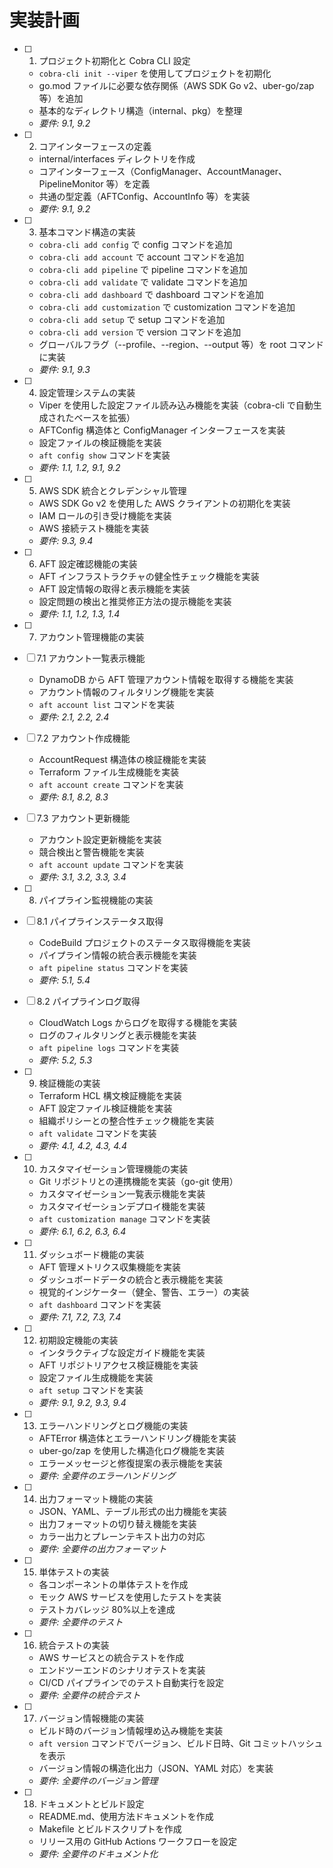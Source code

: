 # 実装計画

- [ ] 1. プロジェクト初期化と Cobra CLI 設定

  - `cobra-cli init --viper` を使用してプロジェクトを初期化
  - go.mod ファイルに必要な依存関係（AWS SDK Go v2、uber-go/zap 等）を追加
  - 基本的なディレクトリ構造（internal、pkg）を整理
  - _要件: 9.1, 9.2_

- [ ] 2. コアインターフェースの定義

  - internal/interfaces ディレクトリを作成
  - コアインターフェース（ConfigManager、AccountManager、PipelineMonitor 等）を定義
  - 共通の型定義（AFTConfig、AccountInfo 等）を実装
  - _要件: 9.1, 9.2_

- [ ] 3. 基本コマンド構造の実装

  - `cobra-cli add config` で config コマンドを追加
  - `cobra-cli add account` で account コマンドを追加
  - `cobra-cli add pipeline` で pipeline コマンドを追加
  - `cobra-cli add validate` で validate コマンドを追加
  - `cobra-cli add dashboard` で dashboard コマンドを追加
  - `cobra-cli add customization` で customization コマンドを追加
  - `cobra-cli add setup` で setup コマンドを追加
  - `cobra-cli add version` で version コマンドを追加
  - グローバルフラグ（--profile、--region、--output 等）を root コマンドに実装
  - _要件: 9.1, 9.3_

- [ ] 4. 設定管理システムの実装

  - Viper を使用した設定ファイル読み込み機能を実装（cobra-cli で自動生成されたベースを拡張）
  - AFTConfig 構造体と ConfigManager インターフェースを実装
  - 設定ファイルの検証機能を実装
  - `aft config show` コマンドを実装
  - _要件: 1.1, 1.2, 9.1, 9.2_

- [ ] 5. AWS SDK 統合とクレデンシャル管理

  - AWS SDK Go v2 を使用した AWS クライアントの初期化を実装
  - IAM ロールの引き受け機能を実装
  - AWS 接続テスト機能を実装
  - _要件: 9.3, 9.4_

- [ ] 6. AFT 設定確認機能の実装

  - AFT インフラストラクチャの健全性チェック機能を実装
  - AFT 設定情報の取得と表示機能を実装
  - 設定問題の検出と推奨修正方法の提示機能を実装
  - _要件: 1.1, 1.2, 1.3, 1.4_

- [ ] 7. アカウント管理機能の実装
- [ ] 7.1 アカウント一覧表示機能

  - DynamoDB から AFT 管理アカウント情報を取得する機能を実装
  - アカウント情報のフィルタリング機能を実装
  - `aft account list` コマンドを実装
  - _要件: 2.1, 2.2, 2.4_

- [ ] 7.2 アカウント作成機能

  - AccountRequest 構造体の検証機能を実装
  - Terraform ファイル生成機能を実装
  - `aft account create` コマンドを実装
  - _要件: 8.1, 8.2, 8.3_

- [ ] 7.3 アカウント更新機能

  - アカウント設定更新機能を実装
  - 競合検出と警告機能を実装
  - `aft account update` コマンドを実装
  - _要件: 3.1, 3.2, 3.3, 3.4_

- [ ] 8. パイプライン監視機能の実装
- [ ] 8.1 パイプラインステータス取得

  - CodeBuild プロジェクトのステータス取得機能を実装
  - パイプライン情報の統合表示機能を実装
  - `aft pipeline status` コマンドを実装
  - _要件: 5.1, 5.4_

- [ ] 8.2 パイプラインログ取得

  - CloudWatch Logs からログを取得する機能を実装
  - ログのフィルタリングと表示機能を実装
  - `aft pipeline logs` コマンドを実装
  - _要件: 5.2, 5.3_

- [ ] 9. 検証機能の実装

  - Terraform HCL 構文検証機能を実装
  - AFT 設定ファイル検証機能を実装
  - 組織ポリシーとの整合性チェック機能を実装
  - `aft validate` コマンドを実装
  - _要件: 4.1, 4.2, 4.3, 4.4_

- [ ] 10. カスタマイゼーション管理機能の実装

  - Git リポジトリとの連携機能を実装（go-git 使用）
  - カスタマイゼーション一覧表示機能を実装
  - カスタマイゼーションデプロイ機能を実装
  - `aft customization manage` コマンドを実装
  - _要件: 6.1, 6.2, 6.3, 6.4_

- [ ] 11. ダッシュボード機能の実装

  - AFT 管理メトリクス収集機能を実装
  - ダッシュボードデータの統合と表示機能を実装
  - 視覚的インジケーター（健全、警告、エラー）の実装
  - `aft dashboard` コマンドを実装
  - _要件: 7.1, 7.2, 7.3, 7.4_

- [ ] 12. 初期設定機能の実装

  - インタラクティブな設定ガイド機能を実装
  - AFT リポジトリアクセス検証機能を実装
  - 設定ファイル生成機能を実装
  - `aft setup` コマンドを実装
  - _要件: 9.1, 9.2, 9.3, 9.4_

- [ ] 13. エラーハンドリングとログ機能の実装

  - AFTError 構造体とエラーハンドリング機能を実装
  - uber-go/zap を使用した構造化ログ機能を実装
  - エラーメッセージと修復提案の表示機能を実装
  - _要件: 全要件のエラーハンドリング_

- [ ] 14. 出力フォーマット機能の実装

  - JSON、YAML、テーブル形式の出力機能を実装
  - 出力フォーマットの切り替え機能を実装
  - カラー出力とプレーンテキスト出力の対応
  - _要件: 全要件の出力フォーマット_

- [ ] 15. 単体テストの実装

  - 各コンポーネントの単体テストを作成
  - モック AWS サービスを使用したテストを実装
  - テストカバレッジ 80%以上を達成
  - _要件: 全要件のテスト_

- [ ] 16. 統合テストの実装

  - AWS サービスとの統合テストを作成
  - エンドツーエンドのシナリオテストを実装
  - CI/CD パイプラインでのテスト自動実行を設定
  - _要件: 全要件の統合テスト_

- [ ] 17. バージョン情報機能の実装

  - ビルド時のバージョン情報埋め込み機能を実装
  - `aft version` コマンドでバージョン、ビルド日時、Git コミットハッシュを表示
  - バージョン情報の構造化出力（JSON、YAML 対応）を実装
  - _要件: 全要件のバージョン管理_

- [ ] 18. ドキュメントとビルド設定
  - README.md、使用方法ドキュメントを作成
  - Makefile とビルドスクリプトを作成
  - リリース用の GitHub Actions ワークフローを設定
  - _要件: 全要件のドキュメント化_
